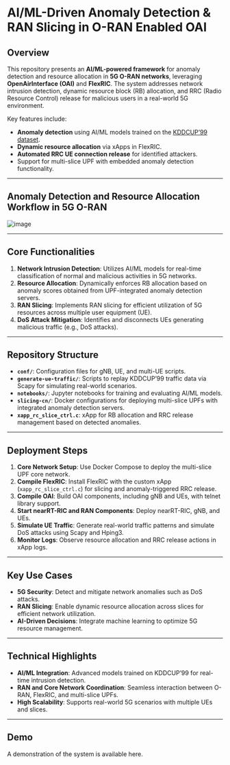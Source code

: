 # AI/ML-Driven Anomaly Detection & RAN Slicing in O-RAN Enabled OAI

## Overview
This repository presents an **AI/ML-powered framework** for anomaly detection and resource allocation in **5G O-RAN networks**, leveraging **OpenAirInterface (OAI)** and **FlexRIC**. The system addresses network intrusion detection, dynamic resource block (RB) allocation, and RRC (Radio Resource Control) release for malicious users in a real-world 5G environment.

Key features include:
- **Anomaly detection** using AI/ML models trained on the [KDDCUP’99 dataset](https://kdd.ics.uci.edu/databases/kddcup99/kddcup99.html).
- **Dynamic resource allocation** via xApps in FlexRIC.
- **Automated RRC UE connection release** for identified attackers.
- Support for multi-slice UPF with embedded anomaly detection functionality.

---

## Anomaly Detection and Resource Allocation Workflow in 5G O-RAN

![image](https://github.com/user-attachments/assets/2e7dd2d6-28c7-4eb1-9e33-792ed0329b1a)


---

## Core Functionalities
1. **Network Intrusion Detection**:
   Utilizes AI/ML models for real-time classification of normal and malicious activities in 5G networks.
2. **Resource Allocation**:
   Dynamically enforces RB allocation based on anomaly scores obtained from UPF-integrated anomaly detection servers.
3. **RAN Slicing**:
   Implements RAN slicing for efficient utilization of 5G resources across multiple user equipment (UE).
4. **DoS Attack Mitigation**:
   Identifies and disconnects UEs generating malicious traffic (e.g., DoS attacks).

---

## Repository Structure
- **`conf/`**: Configuration files for gNB, UE, and multi-UE scripts.
- **`generate-ue-traffic/`**: Scripts to replay KDDCUP’99 traffic data via Scapy for simulating real-world scenarios.
- **`notebooks/`**: Jupyter notebooks for training and evaluating AI/ML models.
- **`slicing-cn/`**: Docker configurations for deploying multi-slice UPFs with integrated anomaly detection servers.
- **`xapp_rc_slice_ctrl.c`**: xApp for RB allocation and RRC release management based on detected anomalies.

---

## Deployment Steps
1. **Core Network Setup**:
   Use Docker Compose to deploy the multi-slice UPF core network.
2. **Compile FlexRIC**:
   Install FlexRIC with the custom xApp (`xapp_rc_slice_ctrl.c`) for slicing and anomaly-triggered RRC release.
3. **Compile OAI**:
   Build OAI components, including gNB and UEs, with telnet library support.
4. **Start nearRT-RIC and RAN Components**:
   Deploy nearRT-RIC, gNB, and UEs.
5. **Simulate UE Traffic**:
   Generate real-world traffic patterns and simulate DoS attacks using Scapy and Hping3.
6. **Monitor Logs**:
   Observe resource allocation and RRC release actions in xApp logs.

---

## Key Use Cases
- **5G Security**: Detect and mitigate network anomalies such as DoS attacks.
- **RAN Slicing**: Enable dynamic resource allocation across slices for efficient network utilization.
- **AI-Driven Decisions**: Integrate machine learning to optimize 5G resource management.

---

## Technical Highlights
- **AI/ML Integration**: Advanced models trained on KDDCUP’99 for real-time intrusion detection.
- **RAN and Core Network Coordination**: Seamless interaction between O-RAN, FlexRIC, and multi-slice UPFs.
- **High Scalability**: Supports real-world 5G scenarios with multiple UEs and slices.

---

## Demo
A demonstration of the system is available here.


